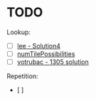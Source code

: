 # TODO

Lookup:
- [ ] [lee - Solution4](../increasingBST.cpp)
- [ ] [numTilePossibilities](../numTilePossibilities.cpp)
- [ ] [votrubac - 1305 solution](https://leetcode.com/problems/all-elements-in-two-binary-search-trees/discuss/464073/C%2B%2B-One-Pass-Traversal)

Repetition:
- [ ] 
